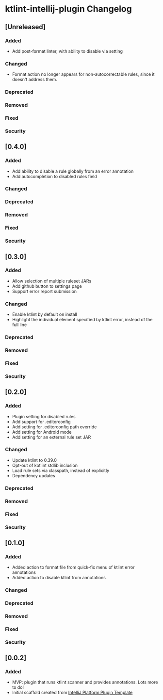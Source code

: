 <!-- Keep a Changelog guide -> https://keepachangelog.com -->

# ktlint-intellij-plugin Changelog

## [Unreleased]
### Added
- Add post-format linter, with ability to disable via setting

### Changed
- Format action no longer appears for non-autocorrectable rules, since it doesn't address them.

### Deprecated

### Removed

### Fixed

### Security
## [0.4.0]
### Added
- Add ability to disable a rule globally from an error annotation 
- Add autocompletion to disabled rules field

### Changed

### Deprecated

### Removed

### Fixed

### Security
## [0.3.0]
### Added
- Allow selection of multiple ruleset JARs
- Add github button to settings page
- Support error report submission

### Changed
- Enable ktlint by default on install
- Highlight the individual element specified by ktlint error, instead of the full line

### Deprecated

### Removed

### Fixed

### Security
## [0.2.0]
### Added
- Plugin setting for disabled rules
- Add support for .editorconfig
- Add setting for .editorconfig path override
- Add setting for Android mode
- Add setting for an external rule set JAR

### Changed
- Update ktlint to 0.39.0
- Opt-out of kotlint stdlib inclusion
- Load rule sets via classpath, instead of explicitly
- Dependency updates

### Deprecated

### Removed

### Fixed

### Security
## [0.1.0]
### Added
- Added action to format file from quick-fix menu of ktlint error annotations
- Added action to disable ktlint from annotations

### Changed

### Deprecated

### Removed

### Fixed

### Security

## [0.0.2]
### Added
- MVP: plugin that runs ktlint scanner and provides annotations. Lots more to do!
- Initial scaffold created from [IntelliJ Platform Plugin Template](https://github.com/JetBrains/intellij-platform-plugin-template)
